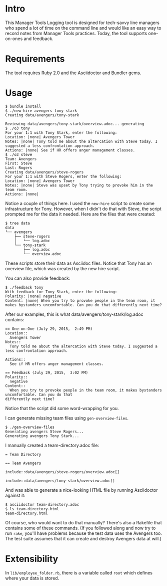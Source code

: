 # Intro

This Manager Tools Logging tool is designed for tech-savvy line managers who
spend a lot of time on the command line and would like an easy way to record
notes from Manager Tools practices. Today, the tool supports one-on-ones and
feedback.

# Requirements

The tool requires Ruby 2.0 and the Asciidoctor and Bundler gems.

# Usage

    $ bundle install
    $ ./new-hire avengers tony stark
    Creating data/avengers/tony-stark

    Reviewing data/avengers/tony-stark/overview.adoc... generating
    $ ./o3 tony
    For your 1:1 with Tony Stark, enter the following:
    Location: |none| Avengers Tower
    Notes: |none| Tony told me about the altercation with Steve today. I
    suggested a less confrontation approach.
    Actions: |none| See if HR offers anger management classes.
    $ ./o3 steve
    Team: Avengers
    First: Steve
    Last: Rogers
    Creating data/avengers/steve-rogers
    For your 1:1 with Steve Rogers, enter the following:
    Location: |none| Avengers Tower
    Notes: |none| Steve was upset by Tony trying to provoke him in the team room.
    Actions: |none|

Notice a couple of things here. I used the `new-hire` script to create some
infrastructure for Tony. However, when I didn't do that with Steve, the script
prompted me for the data it needed. Here are the files that were created:

    $ tree data
    data
    └── avengers
        ├── steve-rogers
        │   └── log.adoc
        └── tony-stark
            ├── log.adoc
            └── overview.adoc

These scripts store their data as Asciidoc files. Notice that Tony has an
overview file, which was created by the new hire script.

You can also provide feedback:

    $ ./feedback tony
    With feedback for Tony Stark, enter the following:
    Polarity: |none| negative
    Content: |none| When you try to provoke people in the team room, it makes bystanders uncomfortable. Can you do that differently next time?

After our examples, this is what data/avengers/tony-stark/log.adoc contains:

    == One-on-One (July 29, 2015,  2:49 PM)
    Location::
      Avengers Tower
    Notes::
      Tony told me about the altercation with Steve today. I suggested a less confrontation approach.

    Actions::
      See if HR offers anger management classes.

    == Feedback (July 29, 2015,  3:02 PM)
    Polarity::
      negative
    Content::
      When you try to provoke people in the team room, it makes bystanders uncomfortable. Can you do that
    differently next time?

Notice that the script did some word-wrapping for you.

I can generate missing team files using `gen-overview-files`.

    $ ./gen-overview-files
    Generating avengers Steve Rogers...
    Generating avengers Tony Stark...

I manually created a team-directory.adoc file:

    = Team Directory

    == Team Avengers

    include::data/avengers/steve-rogers/overview.adoc[]

    include::data/avengers/tony-stark/overview.adoc[]

And was able to generate a nice-looking HTML file by running Asciidoctor against it:

    $ asciidoctor team-directory.adoc
    $ ls team-directory.html
    team-directory.html

Of course, who would want to do that manually? There's also a Rakefile that
contains some of these commands. (If you followed along and now try to run
`rake`, you'll have problems because the test data uses the Avengers too. The
test suite assumes that it can create and destroy Avengers data at will.)

# Extensibility

In `lib/employee_folder.rb`, there is a variable called `root` which defines
where your data is stored.
